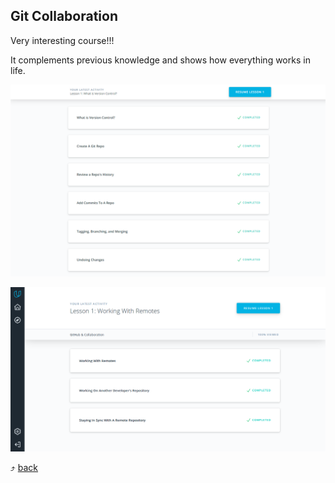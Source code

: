 ## Git Collaboration

Very interesting course!!! 

It complements previous knowledge and shows how everything works in life.

  ![alt-текст](0_vercon.PNG)
  
  ![alt-текст](1_colln.png)


:arrow_heading_up: [back](../README.md)
